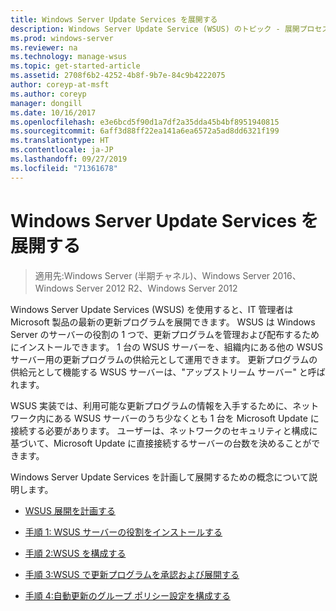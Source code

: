 ```yaml
---
title: Windows Server Update Services を展開する
description: Windows Server Update Service (WSUS) のトピック - 展開プロセスの概要とそれを実現するための 4 つの手順へのリンク
ms.prod: windows-server
ms.reviewer: na
ms.technology: manage-wsus
ms.topic: get-started-article
ms.assetid: 2708f6b2-4252-4b8f-9b7e-84c9b4222075
author: coreyp-at-msft
ms.author: coreyp
manager: dongill
ms.date: 10/16/2017
ms.openlocfilehash: e3e6bcd5f90d1a7df2a35dda45b4bf8951940815
ms.sourcegitcommit: 6aff3d88ff22ea141a6ea6572a5ad8dd6321f199
ms.translationtype: HT
ms.contentlocale: ja-JP
ms.lasthandoff: 09/27/2019
ms.locfileid: "71361678"
---
```

# <a name="deploy-windows-server-update-services"></a>Windows Server Update Services を展開する

>適用先:Windows Server (半期チャネル)、Windows Server 2016、Windows Server 2012 R2、Windows Server 2012

Windows Server Update Services (WSUS) を使用すると、IT 管理者は Microsoft 製品の最新の更新プログラムを展開できます。 WSUS は Windows Server のサーバーの役割の 1 つで、更新プログラムを管理および配布するためにインストールできます。 1 台の WSUS サーバーを、組織内にある他の WSUS サーバー用の更新プログラムの供給元として運用できます。 更新プログラムの供給元として機能する WSUS サーバーは、"アップストリーム サーバー" と呼ばれます。  

WSUS 実装では、利用可能な更新プログラムの情報を入手するために、ネットワーク内にある WSUS サーバーのうち少なくとも 1 台を Microsoft Update に接続する必要があります。 ユーザーは、ネットワークのセキュリティと構成に基づいて、Microsoft Update に直接接続するサーバーの台数を決めることができます。  

Windows Server Update Services を計画して展開するための概念について説明します。  

-   [WSUS 展開を計画する](../plan/plan-your-wsus-deployment.md)  

-   [手順 1: WSUS サーバーの役割をインストールする](1-install-the-wsus-server-role.md)  

-   [手順 2:WSUS を構成する](2-configure-wsus.md)  

-   [手順 3:WSUS で更新プログラムを承認および展開する](3-approve-and-deploy-updates-in-wsus.md)  

-   [手順 4:自動更新のグループ ポリシー設定を構成する](4-configure-group-policy-settings-for-automatic-updates.md)  
